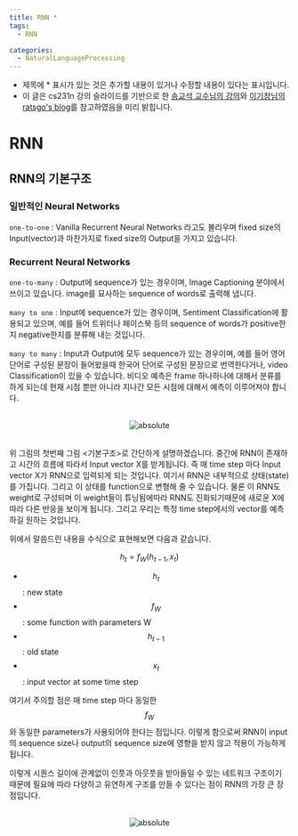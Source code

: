 ```yaml
---
title: RNN *
tags:
  - RNN

categories:
  - NaturalLanguageProcessing
---
```


- 제목에 * 표시가 있는 것은 추가할 내용이 있거나 수정할 내용이 있다는 표시입니다.
- 이 글은 cs231n 강의 슬라이드를 기반으로 한 <a href="https://www.youtube.com/watch?v=2ngo9-YCxzY&list=PL1Kb3QTCLIVtyOuMgyVgT-OeW0PYXl3j5&index=9">송교석 교수님의 강의</a>와 <a href="https://ratsgo.github.io/">이기창님의 ratsgo's blog</a>를 참고하였음을 미리 밝힙니다.


# RNN

## RNN의 기본구조

### 일반적인 Neural Networks

`one-to-one` : Vanilla Recurrent Neural Networks 라고도 불리우며 fixed size의 Input(vector)과 마찬가지로 fixed size의 Output을 가지고 있습니다.

### Recurrent Neural Networks

`one-to-many` : Output에 sequence가 있는 경우이며, Image Captioning 분야에서 쓰이고 있습니다. image를 묘사하는 sequence of words로 출력해 냅니다.

`many to one` : Input에 sequence가 있는 경우이며, Sentiment Classification에 활용되고 있으며, 예를 들어 트위터나 페이스북 등의 sequence of words가 positive한지 negative한지를 분류해 내는 것입니다.

`many to many` : Input과 Output에 모두 sequence가 있는 경우이며, 예를 들어 영어단어로 구성된 문장이 들어왔을때 한국어 단어로 구성된 문장으로 번역한다거나, video Classification이 있을 수 있습니다. 비디오 예측은 frame 하나하나에 대해서 분류를 하게 되는데 현재 시점 뿐만 아니라 지나간 모든 시점에 대해서 예측이 이루어져야 합니다.

<br/>
<center><img data-action="zoom" src='{{ "/assets/img/rnn_01.png" | relative_url }}' alt='absolute'></center>
<br/>

위 그림의 첫번째 그림 <기본구조>로 간단하게 설명하겠습니다. 중간에 RNN이 존재하고 시간의 흐름에 따라서 Input vector X를 받게됩니다. 즉 매 time step 마다 Input vector X가 RNN으로 입력되게 되는 것입니다. 여기서 RNN은 내부적으로 상태(state)를 가집니다. 그리고 이 상태를 function으로 변형해 줄 수 있습니다. 물론 이 RNN도 weight로 구성되며 이 weight들이 튜닝됨에따라 RNN도 진화되기때문에 새로운 X에 따라 다른 반응을 보이게 됩니다. 그리고 우리는 특정 time step에서의 vector를 예측하길 원하는 것입니다.

위에서 말씀드린 내용을 수식으로 표현해보면 다음과 같습니다.

$$h_t = f_W(h_{t-1},x_t)$$

- $$h_t$$ : new state
- $$f_W$$ : some function with parameters W
- $$h_{t-1}$$ : old state
- $$x_t$$ : input vector at some time step

여기서 주의할 점은 매 time step 마다 동일한 $$f_W$$와 동일한 parameters가 사용되어야 한다는 점입니다. 이렇게 함으로써 RNN이 input의 sequence size나 output의 sequence size에 영향을 받지 않고 적용이 가능하게 됩니다.

이렇게 시퀀스 길이에 관계없이 인풋과 아웃풋을 받아들일 수 있는 네트워크 구조이기 때문에 필요에 따라 다양하고 유연하게 구조를 만들 수 있다는 점이 RNN의 가장 큰 장점입니다.

<br/>
<center><img data-action="zoom" src='{{ "/assets/img/rnn_02.png" | relative_url }}' alt='absolute'></center>
<br/>  

